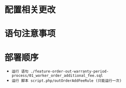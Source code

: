 # 配置相关更改

# 语句注意事项

# 部署顺序

 - `运行 语句 ./feature-order-out-warranty-period-process/01_worker_order_additional_fee.sql`
 - `运行 脚本 script.php/outOrderAddFeeRule (只能运行一次)`
 
